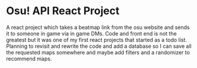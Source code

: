 # Osu! API React Project #

A react project which takes a beatmap link from the osu website and sends it to someone in game via in game DMs. Code and front end is not the greatest but it was one of my first react projects that started as a todo list. Planning to revisit and rewrite the code and add a database so I can save all the requested maps somewhere and maybe add filters and a randomizer to recommend maps.
